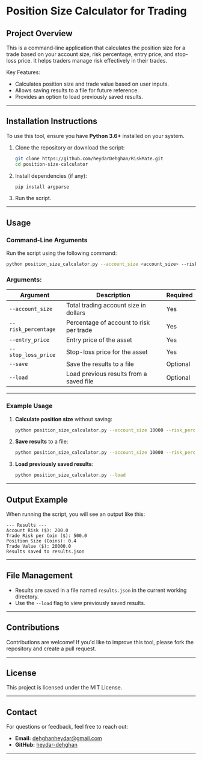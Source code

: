 # Position Size Calculator for Trading

## Project Overview
This is a command-line application that calculates the position size for a trade based on your account size, risk percentage, entry price, and stop-loss price. It helps traders manage risk effectively in their trades.

Key Features:
- Calculates position size and trade value based on user inputs.
- Allows saving results to a file for future reference.
- Provides an option to load previously saved results.

---

## Installation Instructions
To use this tool, ensure you have **Python 3.6+** installed on your system.

1. Clone the repository or download the script:
   ```bash
   git clone https://github.com/heydarDehghan/RiskMate.git
   cd position-size-calculator
   ```

2. Install dependencies (if any):
   ```bash
   pip install argparse
   ```

3. Run the script.

---

## Usage
### Command-Line Arguments
Run the script using the following command:

```bash
python position_size_calculator.py --account_size <account_size> --risk_percentage <risk_percentage> --entry_price <entry_price> --stop_loss_price <stop_loss_price> [--save] [--load]
```

### Arguments:
| Argument             | Description                                    | Required |
|----------------------|------------------------------------------------|----------|
| `--account_size`     | Total trading account size in dollars          | Yes      |
| `--risk_percentage`  | Percentage of account to risk per trade        | Yes      |
| `--entry_price`      | Entry price of the asset                       | Yes      |
| `--stop_loss_price`  | Stop-loss price for the asset                  | Yes      |
| `--save`             | Save the results to a file                     | Optional |
| `--load`             | Load previous results from a saved file        | Optional |

---

### Example Usage
1. **Calculate position size** without saving:
   ```bash
   python position_size_calculator.py --account_size 10000 --risk_percentage 2 --entry_price 50000 --stop_loss_price 49500
   ```

2. **Save results** to a file:
   ```bash
   python position_size_calculator.py --account_size 10000 --risk_percentage 2 --entry_price 50000 --stop_loss_price 49500 --save
   ```

3. **Load previously saved results**:
   ```bash
   python position_size_calculator.py --load
   ```

---

## Output Example
When running the script, you will see an output like this:

```
--- Results ---
Account Risk ($): 200.0
Trade Risk per Coin ($): 500.0
Position Size (Coins): 0.4
Trade Value ($): 20000.0
Results saved to results.json
```

---

## File Management
- Results are saved in a file named `results.json` in the current working directory.
- Use the `--load` flag to view previously saved results.

---

## Contributions
Contributions are welcome! If you'd like to improve this tool, please fork the repository and create a pull request.

---

## License
This project is licensed under the MIT License.

---

## Contact
For questions or feedback, feel free to reach out:
- **Email:** dehghanheydar@gmail.com
- **GitHub:** [heydar-dehghan](https://github.com/heydarDehghan)

---
